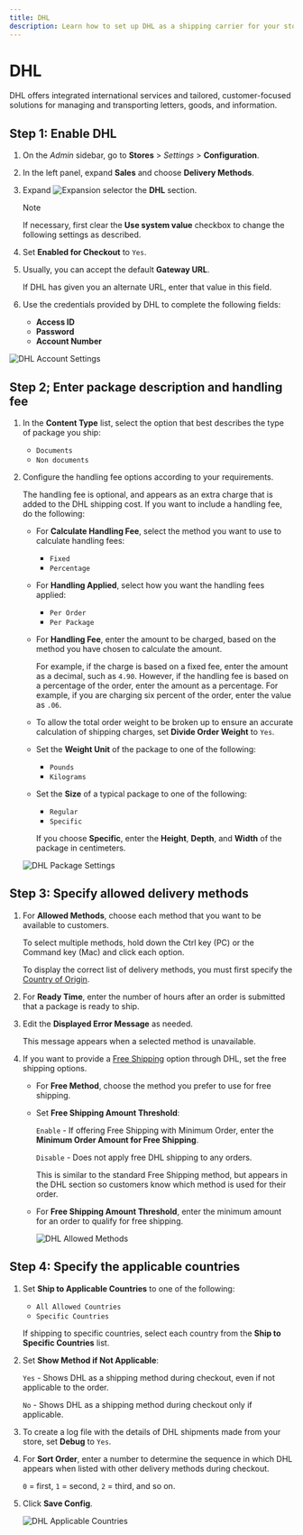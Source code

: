 ```yaml
---
title: DHL
description: Learn how to set up DHL as a shipping carrier for your store.
---
```

# DHL

DHL offers integrated international services and tailored, customer-focused solutions for managing and transporting letters, goods, and information.

## Step 1: Enable DHL

1. On the _Admin_ sidebar, go to **Stores** > _Settings_ > **Configuration**.

1. In the left panel, expand **Sales** and choose **Delivery Methods**.

1. Expand ![Expansion selector](../assets/icon-display-expand.png) the **DHL** section.

   >[!NOTE]
   >
   >If necessary, first clear the **Use system value** checkbox to change the following settings as described.

1. Set **Enabled for Checkout** to `Yes`.

1. Usually, you can accept the default **Gateway URL**.

   If DHL has given you an alternate URL, enter that value in this field.

1. Use the credentials provided by DHL to complete the following fields:

   - **Access ID**
   - **Password**
   - **Account Number**

![DHL Account Settings](../configuration-reference/sales/assets/delivery-methods-dhl-account-settings.png)<!-- zoom -->

## Step 2; Enter package description and handling fee

1. In the **Content Type** list, select the option that best describes the type of package you ship:

   - `Documents`
   - `Non documents`

1. Configure the handling fee options according to your requirements.

   The handling fee is optional, and appears as an extra charge that is added to the DHL shipping cost. If you want to include a handling fee, do the following:

   - For **Calculate Handling Fee**, select the method you want to use to calculate handling fees:

      - `Fixed`
      - `Percentage`

   - For **Handling Applied**, select how you want the handling fees applied:

      - `Per Order`
      - `Per Package`

   - For **Handling Fee**, enter the amount to be charged, based on the method you have chosen to calculate the amount.

      For example, if the charge is based on a fixed fee, enter the amount as a decimal, such as `4.90`. However, if the handling fee is based on a percentage of the order, enter the amount as a percentage. For example, if you are charging six percent of the order, enter the value as `.06`.

   - To allow the total order weight to be broken up to ensure an accurate calculation of shipping charges, set **Divide Order Weight** to `Yes`.

   - Set the **Weight Unit** of the package to one of the following:

      - `Pounds`
      - `Kilograms`

   - Set the **Size** of a typical package to one of the following:

      - `Regular`
      - `Specific`

      If you choose **Specific**, enter the **Height**, **Depth**, and **Width** of the package in centimeters.

   ![DHL Package Settings](../configuration-reference/sales/assets/delivery-methods-dhl-package-settings.png)<!-- zoom -->

## Step 3: Specify allowed delivery methods

1. For **Allowed Methods**, choose each method that you want to be available to customers.

   To select multiple methods, hold down the Ctrl key (PC) or the Command key (Mac) and click each option.

   To display the correct list of delivery methods, you must first specify the [Country of Origin](https://docs.magento.com/user-guide/configuration/sales/shipping-settings.html).

1. For **Ready Time**, enter the number of hours after an order is submitted that a package is ready to ship.

1. Edit the **Displayed Error Message** as needed.

   This message appears when a selected method is unavailable.

1. If you want to provide a [Free Shipping](shipping-free.md) option through DHL, set the free shipping options.

   - For **Free Method**, choose the method you prefer to use for free shipping.

   - Set **Free Shipping Amount Threshold**:

      `Enable` - If offering Free Shipping with Minimum Order, enter the **Minimum Order Amount for Free Shipping**.

      `Disable` - Does not apply free DHL shipping to any orders.

      This is similar to the standard Free Shipping method, but appears in the DHL section so customers know which method is used for their order.

   - For **Free Shipping Amount Threshold**, enter the minimum amount for an order to qualify for free shipping.

      ![DHL Allowed Methods](../configuration-reference/sales/assets/delivery-methods-dhl-allowed-methods.png)<!-- zoom -->

## Step 4: Specify the applicable countries

1. Set **Ship to Applicable Countries** to one of the following:

   - `All Allowed Countries`
   - `Specific Countries`

   If shipping to specific countries, select each country from the **Ship to Specific Countries** list.

1. Set **Show Method if Not Applicable**:

   `Yes` - Shows DHL as a shipping method during checkout, even if not applicable to the order.

   `No` - Shows DHL as a shipping method during checkout only if applicable.

1. To create a log file with the details of DHL shipments made from your store, set **Debug** to `Yes`.

1. For **Sort Order**, enter a number to determine the sequence in which DHL appears when listed with other delivery methods during checkout.

   `0` = first, `1` = second, `2` = third, and so on.

1. Click **Save Config**.

   ![DHL Applicable Countries](../configuration-reference/sales/assets/delivery-methods-dhl-applicable-countries.png)<!-- zoom -->
